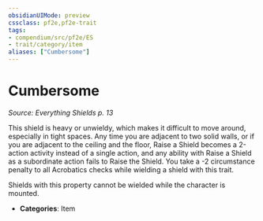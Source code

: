 ```yaml
---
obsidianUIMode: preview
cssclass: pf2e,pf2e-trait
tags:
- compendium/src/pf2e/ES
- trait/category/item
aliases: ["Cumbersome"]
---
```

# Cumbersome  
*Source: Everything Shields p. 13*  

This shield is heavy or unwieldy, which makes it difficult to move around, especially in tight spaces. Any time you are adjacent to two solid walls, or if you are adjacent to the ceiling and the floor, Raise a Shield becomes a 2-action activity instead of a single action, and any ability with Raise a Shield as a subordinate action fails to Raise the Shield. You take a -2 circumstance penalty to all Acrobatics checks while wielding a shield with this trait.

Shields with this property cannot be wielded while the character is mounted.

- **Categories**: Item